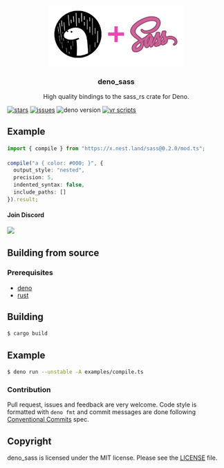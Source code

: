 <br />
<p align="center">
  <a href="https://github.com/divy-work/deno_sass">
    <img src="./assets/deno_sass.png" alt="deno_sass logo" width="310">
  </a>
  <h3 align="center">deno_sass</h3>

  <p align="center">
    High quality bindings to the sass_rs crate for Deno.
 </p>
 <p align="center">

  [![stars](https://img.shields.io/github/stars/divy-work/deno_sass)](https://github.com/divy-work/deno_sass/stargazers)
  [![issues](https://img.shields.io/github/issues/divy-work/deno_sass)](https://github.com/divy-work/deno_sass/issues)
  ![deno version](https://img.shields.io/badge/deno-1.0.5-success)
  [![vr scripts](https://badges.velociraptor.run/flat.svg)](https://velociraptor.run)
 
 </p>
</p>



## Example

```typescript
import { compile } from "https://x.nest.land/sass@0.2.0/mod.ts";

compile("a { color: #000; }", {
  output_style: "nested",
  precision: 5,
  indented_syntax: false,
  include_paths: []
}).result;
```

#### Join Discord

[![](https://discordapp.com/api/guilds/715564894904123424/widget.png?style=banner2)](https://discord.gg/uqywa4W)

## Building from source

### Prerequisites

- [deno](https://deno.land/)
- [rust](https://www.rust-lang.org/)

## Building
```bash
$ cargo build
```

## Example

```bash
$ deno run --unstable -A examples/compile.ts
```

### Contribution

Pull request, issues and feedback are very welcome. Code style is formatted with `deno fmt` and commit messages are done following [Conventional Commits](https://www.conventionalcommits.org/en/v1.0.0/) spec.

## Copyright

deno_sass is licensed under the MIT license. Please see the [LICENSE](LICENSE) file.
